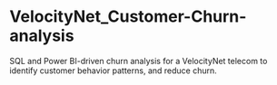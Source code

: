 # VelocityNet_Customer-Churn-analysis
SQL and Power BI-driven churn analysis for a VelocityNet telecom to identify customer behavior patterns, and reduce churn.
